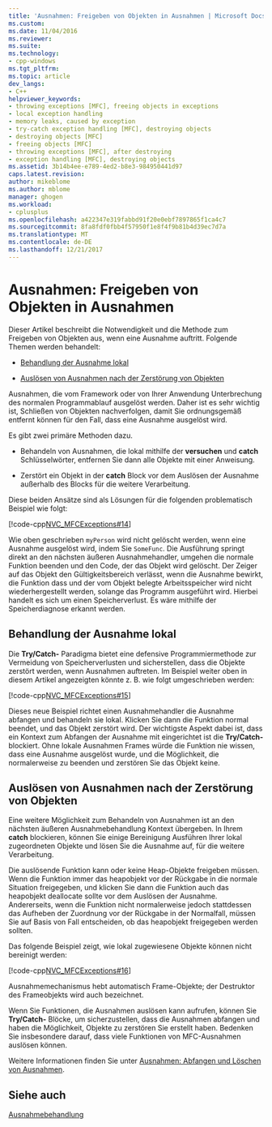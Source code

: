 ```yaml
---
title: 'Ausnahmen: Freigeben von Objekten in Ausnahmen | Microsoft Docs'
ms.custom: 
ms.date: 11/04/2016
ms.reviewer: 
ms.suite: 
ms.technology:
- cpp-windows
ms.tgt_pltfrm: 
ms.topic: article
dev_langs:
- C++
helpviewer_keywords:
- throwing exceptions [MFC], freeing objects in exceptions
- local exception handling
- memory leaks, caused by exception
- try-catch exception handling [MFC], destroying objects
- destroying objects [MFC]
- freeing objects [MFC]
- throwing exceptions [MFC], after destroying
- exception handling [MFC], destroying objects
ms.assetid: 3b14b4ee-e789-4ed2-b8e3-984950441d97
caps.latest.revision: 
author: mikeblome
ms.author: mblome
manager: ghogen
ms.workload:
- cplusplus
ms.openlocfilehash: a422347e319fabbd91f20e0ebf7897865f1ca4c7
ms.sourcegitcommit: 8fa8fdf0fbb4f57950f1e8f4f9b81b4d39ec7d7a
ms.translationtype: MT
ms.contentlocale: de-DE
ms.lasthandoff: 12/21/2017
---
```

# <a name="exceptions-freeing-objects-in-exceptions"></a>Ausnahmen: Freigeben von Objekten in Ausnahmen
Dieser Artikel beschreibt die Notwendigkeit und die Methode zum Freigeben von Objekten aus, wenn eine Ausnahme auftritt. Folgende Themen werden behandelt:  
  
-   [Behandlung der Ausnahme lokal](#_core_handling_the_exception_locally)  
  
-   [Auslösen von Ausnahmen nach der Zerstörung von Objekten](#_core_throwing_exceptions_after_destroying_objects)  
  
 Ausnahmen, die vom Framework oder von Ihrer Anwendung Unterbrechung des normalen Programmablauf ausgelöst werden. Daher ist es sehr wichtig ist, Schließen von Objekten nachverfolgen, damit Sie ordnungsgemäß entfernt können für den Fall, dass eine Ausnahme ausgelöst wird.  
  
 Es gibt zwei primäre Methoden dazu.  
  
-   Behandeln von Ausnahmen, die lokal mithilfe der **versuchen** und **catch** Schlüsselwörter, entfernen Sie dann alle Objekte mit einer Anweisung.  
  
-   Zerstört ein Objekt in der **catch** Block vor dem Auslösen der Ausnahme außerhalb des Blocks für die weitere Verarbeitung.  
  
 Diese beiden Ansätze sind als Lösungen für die folgenden problematisch Beispiel wie folgt:  
  
 [!code-cpp[NVC_MFCExceptions#14](../mfc/codesnippet/cpp/exceptions-freeing-objects-in-exceptions_1.cpp)]  
  
 Wie oben geschrieben `myPerson` wird nicht gelöscht werden, wenn eine Ausnahme ausgelöst wird, indem Sie `SomeFunc`. Die Ausführung springt direkt an den nächsten äußeren Ausnahmehandler, umgehen die normale Funktion beenden und den Code, der das Objekt wird gelöscht. Der Zeiger auf das Objekt den Gültigkeitsbereich verlässt, wenn die Ausnahme bewirkt, die Funktion dass und der vom Objekt belegte Arbeitsspeicher wird nicht wiederhergestellt werden, solange das Programm ausgeführt wird. Hierbei handelt es sich um einen Speicherverlust. Es wäre mithilfe der Speicherdiagnose erkannt werden.  
  
##  <a name="_core_handling_the_exception_locally"></a>Behandlung der Ausnahme lokal  
 Die **Try/Catch-** Paradigma bietet eine defensive Programmiermethode zur Vermeidung von Speicherverlusten und sicherstellen, dass die Objekte zerstört werden, wenn Ausnahmen auftreten. Im Beispiel weiter oben in diesem Artikel angezeigten könnte z. B. wie folgt umgeschrieben werden:  
  
 [!code-cpp[NVC_MFCExceptions#15](../mfc/codesnippet/cpp/exceptions-freeing-objects-in-exceptions_2.cpp)]  
  
 Dieses neue Beispiel richtet einen Ausnahmehandler die Ausnahme abfangen und behandeln sie lokal. Klicken Sie dann die Funktion normal beendet, und das Objekt zerstört wird. Der wichtigste Aspekt dabei ist, dass ein Kontext zum Abfangen der Ausnahme mit eingerichtet ist die **Try/Catch-** blockiert. Ohne lokale Ausnahmen Frames würde die Funktion nie wissen, dass eine Ausnahme ausgelöst wurde, und die Möglichkeit, die normalerweise zu beenden und zerstören Sie das Objekt keine.  
  
##  <a name="_core_throwing_exceptions_after_destroying_objects"></a>Auslösen von Ausnahmen nach der Zerstörung von Objekten  
 Eine weitere Möglichkeit zum Behandeln von Ausnahmen ist an den nächsten äußeren Ausnahmebehandlung Kontext übergeben. In Ihrem **catch** blockieren, können Sie einige Bereinigung Ausführen Ihrer lokal zugeordneten Objekte und lösen Sie die Ausnahme auf, für die weitere Verarbeitung.  
  
 Die auslösende Funktion kann oder keine Heap-Objekte freigeben müssen. Wenn die Funktion immer das heapobjekt vor der Rückgabe in die normale Situation freigegeben, und klicken Sie dann die Funktion auch das heapobjekt deallocate sollte vor dem Auslösen der Ausnahme. Andererseits, wenn die Funktion nicht normalerweise jedoch stattdessen das Aufheben der Zuordnung vor der Rückgabe in der Normalfall, müssen Sie auf Basis von Fall entscheiden, ob das heapobjekt freigegeben werden sollten.  
  
 Das folgende Beispiel zeigt, wie lokal zugewiesene Objekte können nicht bereinigt werden:  
  
 [!code-cpp[NVC_MFCExceptions#16](../mfc/codesnippet/cpp/exceptions-freeing-objects-in-exceptions_3.cpp)]  
  
 Ausnahmemechanismus hebt automatisch Frame-Objekte; der Destruktor des Frameobjekts wird auch bezeichnet.  
  
 Wenn Sie Funktionen, die Ausnahmen auslösen kann aufrufen, können Sie **Try/Catch-** Blöcke, um sicherzustellen, dass die Ausnahmen abfangen und haben die Möglichkeit, Objekte zu zerstören Sie erstellt haben. Bedenken Sie insbesondere darauf, dass viele Funktionen von MFC-Ausnahmen auslösen können.  
  
 Weitere Informationen finden Sie unter [Ausnahmen: Abfangen und Löschen von Ausnahmen](../mfc/exceptions-catching-and-deleting-exceptions.md).  
  
## <a name="see-also"></a>Siehe auch  
 [Ausnahmebehandlung](../mfc/exception-handling-in-mfc.md)

